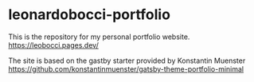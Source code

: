 # leonardobocci-portfolio

This is the repository for my personal portfolio website.
https://leobocci.pages.dev/

The site is based on the gastby starter provided by Konstantin Muenster
https://github.com/konstantinmuenster/gatsby-theme-portfolio-minimal
